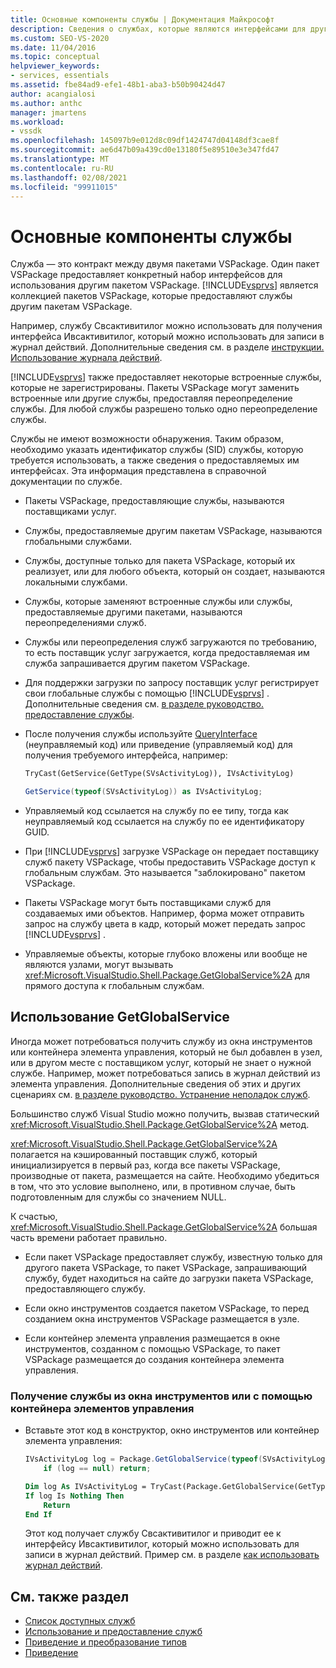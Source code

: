 ```yaml
---
title: Основные компоненты службы | Документация Майкрософт
description: Сведения о службах, которые являются интерфейсами для другого пакета VSPackage для использования. Службы в VSPackage могут переопределять встроенные или другие службы.
ms.custom: SEO-VS-2020
ms.date: 11/04/2016
ms.topic: conceptual
helpviewer_keywords:
- services, essentials
ms.assetid: fbe84ad9-efe1-48b1-aba3-b50b90424d47
author: acangialosi
ms.author: anthc
manager: jmartens
ms.workload:
- vssdk
ms.openlocfilehash: 145097b9e012d8c09df1424747d04148df3cae8f
ms.sourcegitcommit: ae6d47b09a439cd0e13180f5e89510e3e347fd47
ms.translationtype: MT
ms.contentlocale: ru-RU
ms.lasthandoff: 02/08/2021
ms.locfileid: "99911015"
---
```

# <a name="service-essentials"></a>Основные компоненты службы
Служба — это контракт между двумя пакетами VSPackage. Один пакет VSPackage предоставляет конкретный набор интерфейсов для использования другим пакетом VSPackage. [!INCLUDE[vsprvs](../../code-quality/includes/vsprvs_md.md)] является коллекцией пакетов VSPackage, которые предоставляют службы другим пакетам VSPackage.

 Например, службу Свсактивитилог можно использовать для получения интерфейса Ивсактивитилог, который можно использовать для записи в журнал действий. Дополнительные сведения см. в разделе [инструкции. Использование журнала действий](../../extensibility/how-to-use-the-activity-log.md).

 [!INCLUDE[vsprvs](../../code-quality/includes/vsprvs_md.md)] также предоставляет некоторые встроенные службы, которые не зарегистрированы. Пакеты VSPackage могут заменить встроенные или другие службы, предоставляя переопределение службы. Для любой службы разрешено только одно переопределение службы.

 Службы не имеют возможности обнаружения. Таким образом, необходимо указать идентификатор службы (SID) службы, которую требуется использовать, а также сведения о предоставляемых им интерфейсах. Эта информация представлена в справочной документации по службе.

- Пакеты VSPackage, предоставляющие службы, называются поставщиками услуг.

- Службы, предоставляемые другим пакетам VSPackage, называются глобальными службами.

- Службы, доступные только для пакета VSPackage, который их реализует, или для любого объекта, который он создает, называются локальными службами.

- Службы, которые заменяют встроенные службы или службы, предоставляемые другими пакетами, называются переопределениями служб.

- Службы или переопределения служб загружаются по требованию, то есть поставщик услуг загружается, когда предоставляемая им служба запрашивается другим пакетом VSPackage.

- Для поддержки загрузки по запросу поставщик услуг регистрирует свои глобальные службы с помощью [!INCLUDE[vsprvs](../../code-quality/includes/vsprvs_md.md)] . Дополнительные сведения см. [в разделе руководство. предоставление службы](../../extensibility/how-to-provide-a-service.md).

- После получения службы используйте [QueryInterface](/cpp/atl/queryinterface) (неуправляемый код) или приведение (управляемый код) для получения требуемого интерфейса, например:

  ```vb
  TryCast(GetService(GetType(SVsActivityLog)), IVsActivityLog)
  ```

  ```csharp
  GetService(typeof(SVsActivityLog)) as IVsActivityLog;
  ```

- Управляемый код ссылается на службу по ее типу, тогда как неуправляемый код ссылается на службу по ее идентификатору GUID.

- При [!INCLUDE[vsprvs](../../code-quality/includes/vsprvs_md.md)] загрузке VSPackage он передает поставщику служб пакету VSPackage, чтобы предоставить VSPackage доступ к глобальным службам. Это называется "заблокировано" пакетом VSPackage.

- Пакеты VSPackage могут быть поставщиками служб для создаваемых ими объектов. Например, форма может отправить запрос на службу цвета в кадр, который может передать запрос [!INCLUDE[vsprvs](../../code-quality/includes/vsprvs_md.md)] .

- Управляемые объекты, которые глубоко вложены или вообще не являются узлами, могут вызывать <xref:Microsoft.VisualStudio.Shell.Package.GetGlobalService%2A> для прямого доступа к глобальным службам.

<a name="how-to-use-getglobalservice"></a>

## <a name="use-getglobalservice"></a>Использование GetGlobalService

Иногда может потребоваться получить службу из окна инструментов или контейнера элемента управления, который не был добавлен в узел, или в другом месте с поставщиком услуг, который не знает о нужной службе. Например, может потребоваться запись в журнал действий из элемента управления. Дополнительные сведения об этих и других сценариях см. [в разделе руководство. Устранение неполадок служб](../../extensibility/how-to-troubleshoot-services.md).

Большинство служб Visual Studio можно получить, вызвав статический <xref:Microsoft.VisualStudio.Shell.Package.GetGlobalService%2A> метод.

<xref:Microsoft.VisualStudio.Shell.Package.GetGlobalService%2A> полагается на кэшированный поставщик служб, который инициализируется в первый раз, когда все пакеты VSPackage, производные от пакета, размещается на сайте. Необходимо убедиться в том, что это условие выполнено, или, в противном случае, быть подготовленным для службы со значением NULL.

К счастью, <xref:Microsoft.VisualStudio.Shell.Package.GetGlobalService%2A> большая часть времени работает правильно.

- Если пакет VSPackage предоставляет службу, известную только для другого пакета VSPackage, то пакет VSPackage, запрашивающий службу, будет находиться на сайте до загрузки пакета VSPackage, предоставляющего службу.

- Если окно инструментов создается пакетом VSPackage, то перед созданием окна инструментов VSPackage размещается в узле.

- Если контейнер элемента управления размещается в окне инструментов, созданном с помощью VSPackage, то пакет VSPackage размещается до создания контейнера элемента управления.

### <a name="to-get-a-service-from-within-a-tool-window-or-control-container"></a>Получение службы из окна инструментов или с помощью контейнера элементов управления

- Вставьте этот код в конструктор, окно инструментов или контейнер элемента управления:

    ```csharp
    IVsActivityLog log = Package.GetGlobalService(typeof(SVsActivityLog)) as IVsActivityLog;
        if (log == null) return;
    ```

    ```vb
    Dim log As IVsActivityLog = TryCast(Package.GetGlobalService(GetType(SVsActivityLog)), IVsActivityLog)
    If log Is Nothing Then
        Return
    End If
    ```

    Этот код получает службу Свсактивитилог и приводит ее к интерфейсу Ивсактивитилог, который можно использовать для записи в журнал действий. Пример см. в разделе [как использовать журнал действий](../../extensibility/how-to-use-the-activity-log.md).

## <a name="see-also"></a>См. также раздел

- [Список доступных служб](../../extensibility/internals/list-of-available-services.md)
- [Использование и предоставление служб](../../extensibility/using-and-providing-services.md)
- [Приведение и преобразование типов](/dotnet/csharp/programming-guide/types/casting-and-type-conversions)
- [Приведение](/cpp/cpp/casting)
